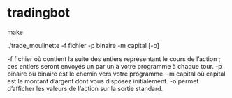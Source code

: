 # tradingbot

make

./trade_moulinette -f fichier -p binaire -m capital [-o]

-f fichier où contient la suite des entiers représentant le cours de l’action ; ces entiers seront envoyés un par un à votre programme à chaque tour.
-p binaire où binaire est le chemin vers votre programme.
-m capital où capital est le montant d’argent dont vous disposez initialement.
-o permet d’afficher les valeurs de l’action sur la sortie standard.
